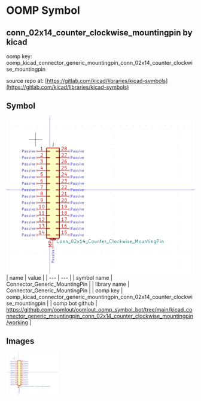 # OOMP Symbol  
## conn_02x14_counter_clockwise_mountingpin  by kicad  
  
oomp key: oomp_kicad_connector_generic_mountingpin_conn_02x14_counter_clockwise_mountingpin  
  
source repo at: [https://gitlab.com/kicad/libraries/kicad-symbols](https://gitlab.com/kicad/libraries/kicad-symbols)  
## Symbol  
  
[![working.png](working_600.png)](working.png)  
| name | value | 
| --- | --- | 
| symbol name | Connector_Generic_MountingPin | 
| library name | Connector_Generic_MountingPin | 
| oomp key | oomp_kicad_connector_generic_mountingpin_conn_02x14_counter_clockwise_mountingpin | 
| oomp bot github | https://github.com/oomlout/oomlout_oomp_symbol_bot/tree/main/kicad_connector_generic_mountingpin_conn_02x14_counter_clockwise_mountingpin/working | 
## Images  
  
[![working.png](working_140.png)](working.png)  
